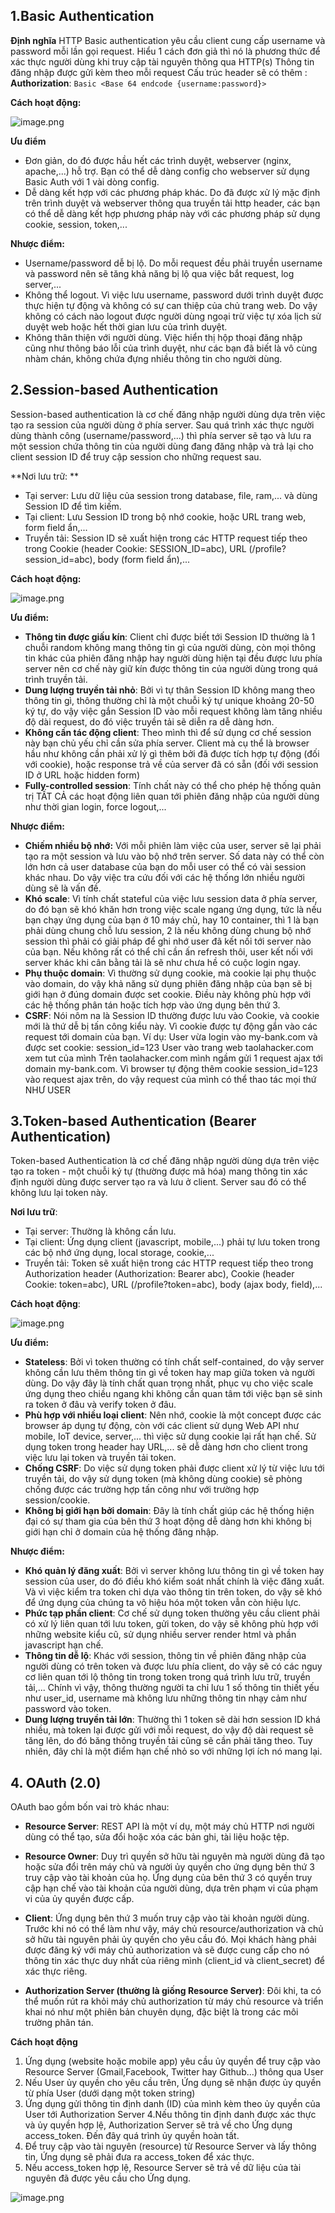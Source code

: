 ##  1.Basic Authentication
**Định nghĩa**
HTTP Basic authentication yêu cầu client cung cấp username và password mỗi lần gọi request.
Hiểu 1 cách đơn giả thì nó là phương thức để xác thực người dùng khi truy cập tài nguyên thông qua HTTP(s)
Thông tin đăng nhập được gửi kèm theo mỗi request
Cấu trúc header sẽ có thêm : **Authorization**: `Basic <Base 64 endcode {username:password}>`

**Cách hoạt động:** 

![image.png](https://images.viblo.asia/61532f7e-9628-45d9-8254-03b165dba3ac.png)

**Ưu điểm**
- Đơn giản, do đó được hầu hết các trình duyệt, webserver (nginx, apache,...) hỗ trợ. Bạn có thể dễ dàng config cho webserver sử dụng Basic Auth với 1 vài dòng config.
- Dễ dàng kết hợp với các phương pháp khác. Do đã được xử lý mặc định trên trình duyệt và webserver thông qua truyền tải http header, các bạn có thể dễ dàng kết hợp phương pháp này với các phương pháp sử dụng cookie, session, token,...

**Nhược điểm:**
- Username/password dễ bị lộ. Do mỗi request đều phải truyền username và password nên sẽ tăng khả năng bị lộ qua việc bắt request, log server,...
- Không thể logout. Vì việc lưu username, password dưới trình duyệt được thực hiện tự động và không có sự can thiệp của chủ trang web. Do vậy không có cách nào logout được người dùng ngoại trừ việc tự xóa lịch sử duyệt web hoặc hết thời gian lưu của trình duyệt.
- Không thân thiện với người dùng. Việc hiển thị hộp thoại đăng nhập cũng như thông báo lỗi của trình duyệt, như các bạn đã biết là vô cùng nhàm chán, không chứa đựng nhiều thông tin cho người dùng.


## 2.Session-based Authentication
Session-based authentication là cơ chế đăng nhập người dùng dựa trên việc tạo ra session của người dùng ở phía server. 
Sau quá trình xác thực người dùng thành công (username/password,...) thì phía server sẽ tạo và lưu ra một session chứa thông tin của người dùng đang đăng nhập và trả lại cho client session ID để truy cập session cho những request sau.

**Nơi lưu trữ: **
- Tại server: Lưu dữ liệu của session trong database, file, ram,... và dùng Session ID để tìm kiếm.
- Tại client: Lưu Session ID trong bộ nhớ cookie, hoặc URL trang web, form field ẩn,...
- Truyền tải: Session ID sẽ xuất hiện trong các HTTP request tiếp theo trong Cookie (header Cookie: SESSION_ID=abc), URL (/profile?session_id=abc), body (form field ẩn),...

**Cách hoạt động:**

![image.png](https://images.viblo.asia/ddc2f0d3-7b7c-4b88-b6bc-19bb7e3d6e5e.png)

**Ưu điểm:**
- **Thông tin được giấu kín**: Client chỉ được biết tới Session ID thường là 1 chuỗi random không mang thông tin gì của người dùng, còn mọi thông tin khác của phiên đăng nhập hay người dùng hiện tại đều được lưu phía server nên cơ chế này giữ kín được thông tin của người dùng trong quá trình truyền tải.
- **Dung lượng truyền tải nhỏ**: Bởi vì tự thân Session ID không mang theo thông tin gì, thông thường chỉ là một chuỗi ký tự unique khoảng 20-50 ký tự, do vậy việc gắn Session ID vào mỗi request không làm tăng nhiều độ dài request, do đó việc truyền tải sẽ diễn ra dễ dàng hơn.
- **Không cần tác động client**: Theo mình thì để sử dụng cơ chế session này bạn chủ yếu chỉ cần sửa phía server. Client mà cụ thể là browser hầu như không cần phải xử lý gì thêm bởi đã được tích hợp tự động (đối với cookie), hoặc response trả về của server đã có sẵn (đối với session ID ở URL hoặc hidden form)
- **Fully-controlled session**: Tính chất này có thể cho phép hệ thống quản trị TẤT CẢ các hoạt động liên quan tới phiên đăng nhập của người dùng như thời gian login, force logout,...

**Nhược điểm:**
- **Chiếm nhiều bộ nhớ:** Với mỗi phiên làm việc của user, server sẽ lại phải tạo ra một session và lưu vào bộ nhớ trên server. Số data này có thể còn lớn hơn cả user database của bạn do mỗi user có thể có vài session khác nhau. Do vậy việc tra cứu đối với các hệ thống lớn nhiều người dùng sẽ là vấn đề.
- **Khó scale**: Vì tính chất stateful của việc lưu session data ở phía server, do đó bạn sẽ khó khăn hơn trong việc scale ngang ứng dụng, tức là nếu bạn chạy ứng dụng của bạn ở 10 máy chủ, hay 10 container, thì 1 là bạn phải dùng chung chỗ lưu session, 2 là nếu không dùng chung bộ nhớ session thì phải có giải pháp để ghi nhớ user đã kết nối tới server nào của bạn. Nếu không rất có thể chỉ cần ấn refresh thôi, user kết nối với server khác khi cân bằng tải là sẽ như chưa hề có cuộc login ngay.
- **Phụ thuộc domain**: Vì thường sử dụng cookie, mà cookie lại phụ thuộc vào domain, do vậy khả năng sử dụng phiên đăng nhập của bạn sẽ bị giới hạn ở đúng domain được set cookie. Điều này không phù hợp với các hệ thống phân tán hoặc tích hợp vào ứng dụng bên thứ 3.
- **CSRF**: Nói nôm na là Session ID thường được lưu vào Cookie, và cookie mới là thứ dễ bị tấn công kiểu này. Vì cookie được tự động gắn vào các request tới domain của bạn. Ví dụ:
User vừa login vào my-bank.com và được set cookie: session_id=123
User vào trang web taolahacker.com xem tut của mình
Trên taolahacker.com mình ngầm gửi 1 request ajax tới domain my-bank.com.
Vì browser tự động thêm cookie session_id=123 vào request ajax trên, do vậy request của mình có thể thao tác mọi thứ NHƯ USER

## 3.Token-based Authentication (Bearer Authentication) 
Token-based Authentication là cơ chế đăng nhập người dùng dựa trên việc tạo ra token - một chuỗi ký tự (thường được mã hóa) mang thông tin xác định người dùng được server tạo ra và lưu ở client. Server sau đó có thể không lưu lại token này.

**Nơi lưu trữ**: 
- Tại server: Thường là không cần lưu.
- Tại client: Ứng dụng client (javascript, mobile,...) phải tự lưu token trong các bộ nhớ ứng dụng, local storage, cookie,...
- Truyền tải: Token sẽ xuất hiện trong các HTTP request tiếp theo trong Authorization header (Authorization: Bearer abc), Cookie (header Cookie: token=abc), URL (/profile?token=abc), body (ajax body, field),...

**Cách hoạt động**:

![image.png](https://images.viblo.asia/3dde35c7-f3d6-4ad6-97e9-6084c4546073.png)

**Ưu điểm:**
- **Stateless**: Bởi vì token thường có tính chất self-contained, do vậy server không cần lưu thêm thông tin gì về token hay map giữa token và người dùng. Do vậy đây là tính chất quan trọng nhất, phục vụ cho việc scale ứng dụng theo chiều ngang khi không cần quan tâm tới việc bạn sẽ sinh ra token ở đâu và verify token ở đâu.
- **Phù hợp với nhiều loại client**: Nên nhớ, cookie là một concept được các browser áp dụng tự động, còn với các client sử dụng Web API như mobile, IoT device, server,... thì việc sử dụng cookie lại rất hạn chế. Sử dụng token trong header hay URL,... sẽ dễ dàng hơn cho client trong việc lưu lại token và truyền tải token.
- **Chống CSRF**: Do việc sử dụng token phải được client xử lý từ việc lưu tới truyền tải, do vậy sử dụng token (mà không dùng cookie) sẽ phòng chống được các trường hợp tấn công như với trường hợp session/cookie.
- **Không bị giới hạn bởi domain**: Đây là tính chất giúp các hệ thống hiện đại có sự tham gia của bên thứ 3 hoạt động dễ dàng hơn khi không bị giới hạn chỉ ở domain của hệ thống đăng nhập.


**Nhược điểm:**
- **Khó quản lý đăng xuất**: Bởi vì server không lưu thông tin gì về token hay session của user, do đó điều khó kiểm soát nhất chính là việc đăng xuất. Và vì việc kiểm tra token chỉ dựa vào thông tin trên token, do vậy sẽ khó để ứng dụng của chúng ta vô hiệu hóa một token vẫn còn hiệu lực.
- **Phức tạp phần client**: Cơ chế sử dụng token thường yêu cầu client phải có xử lý liên quan tới lưu token, gửi token, do vậy sẽ không phù hợp với những website kiểu cũ, sử dụng nhiều server render html và phần javascript hạn chế.
- **Thông tin dễ lộ**: Khác với session, thông tin về phiên đăng nhập của người dùng có trên token và được lưu phía client, do vậy sẽ có các nguy cơ liên quan tới lộ thông tin trong token trong quá trình lưu trữ, truyền tải,... Chính vì vậy, thông thường người ta chỉ lưu 1 số thông tin thiết yếu như user_id, username mà không lưu những thông tin nhạy cảm như password vào token.
- **Dung lượng truyền tải lớn**: Thường thì 1 token sẽ dài hơn session ID khá nhiều, mà token lại được gửi với mỗi request, do vậy độ dài request sẽ tăng lên, do đó băng thông truyền tải cũng sẽ cần phải tăng theo. Tuy nhiên, đây chỉ là một điểm hạn chế nhỏ so với những lợi ích nó mang lại.


## 4. OAuth (2.0)
OAuth bao gồm bốn vai trò khác nhau:
- **Resource Server**: REST API là một ví dụ, một máy chủ HTTP nơi người dùng có thể tạo, sửa đổi hoặc xóa các bản ghi, tài liệu hoặc tệp.

- **Resource Owner**: Duy trì quyền sở hữu tài nguyên mà người dùng đã tạo hoặc sửa đổi trên máy chủ và người ủy quyền cho ứng dụng bên thứ 3 truy cập vào tài khoản của họ. Ứng dụng của bên thứ 3 có quyền truy cập hạn chế vào tài khoản của người dùng, dựa trên phạm vi của phạm vi của ủy quyền được cấp.

- **Client**: Ứng dụng bên thứ 3 muốn truy cập vào tài khoản người dùng. Trước khi nó có thể làm như vậy, máy chủ resource/authorization và chủ sở hữu tài nguyên phải ủy quyền cho yêu cầu đó. Mọi khách hàng phải được đăng ký với máy chủ authorization và sẽ được cung cấp cho nó thông tin xác thực duy nhất của riêng mình (client_id và client_secret) để xác thực riêng.

- **Authorization Server (thường là giống Resource Server)**: Đôi khi, ta có thể muốn rút ra khỏi máy chủ authorization từ máy chủ resource và triển khai nó như một phiên bản chuyên dụng, đặc biệt là trong các môi trường phân tán.

**Cách hoạt động**
1. Ứng dụng (website hoặc mobile app) yêu cầu ủy quyền để truy cập vào Resource Server (Gmail,Facebook, Twitter hay Github…) thông qua User
2. Nếu User ủy quyền cho yêu cầu trên, Ứng dụng sẽ nhận được ủy quyền từ phía User (dưới dạng một token string)
3. Ứng dụng gửi thông tin định danh (ID) của mình kèm theo ủy quyền của User tới Authorization Server
4.Nếu thông tin định danh được xác thực và ủy quyền hợp lệ, Authorization Server sẽ trả về cho Ứng dụng access_token. Đến đây quá trình ủy quyền hoàn tất.
5. Để truy cập vào tài nguyên (resource) từ Resource Server và lấy thông tin, Ứng dụng sẽ phải đưa ra access_token để xác thực.
6. Nếu access_token hợp lệ, Resource Server sẽ trả về dữ liệu của tài nguyên đã được yêu cầu cho Ứng dụng.

![image.png](https://images.viblo.asia/0aa5a974-9fc0-4ec3-84b7-fb51febd57fb.png)